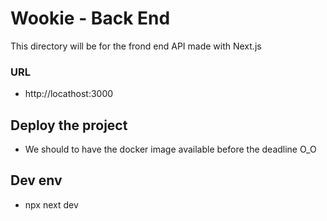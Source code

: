 # Wookie - Back End

This directory will be for the frond end API made with Next.js

###  URL

- http://locathost:3000

## Deploy the project 

* We should to have the docker image available before the deadline O_O

## Dev env

-   npx next dev